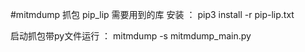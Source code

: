 #mitmdump 抓包
pip_lip 需要用到的库
安装 ： pip3 install -r pip-lip.txt

启动抓包带py文件运行 ： mitmdump -s mitmdump_main.py
